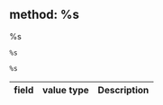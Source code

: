 ## method: %s

%s


```curl
%s
```

```url
%s
```

field | value type | Description
--------- | ------- | -----------
